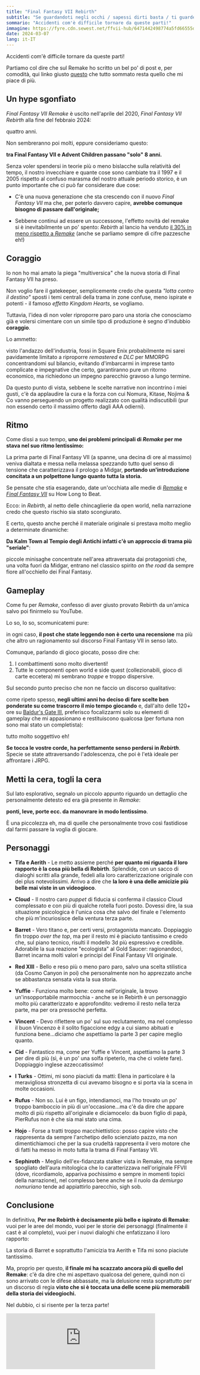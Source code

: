 ```yaml
---
title: "Final Fantasy VII Rebirth"
subtitle: "Se guardandoti negli occhi / sapessi dirti basta / ti guarderei"
sommario: "Accidenti com'è difficile tornare da queste parti!"
immagine: https://fyre.cdn.sewest.net/ffvii-hub/6471442498774a5fd66555de/ff7_rebirth_tm_rgb_b-1--7rNyP7wHo.png?quality=85&width=1024
date: 2024-03-07
lang: it-IT
---
```


Accidenti com'è difficile tornare da queste parti!

Partiamo col dire che sul Remake ho scritto un bel po' di post e, per comodità, qui linko giusto [questo](/posts/ita/Final-Fantasy-VII-Remake-2/) che tutto sommato resta quello che mi piace di più.

## Un hype sgonfiato

_Final Fantasy VII Remake_ è uscito nell'aprile del 2020, _Final Fantasy VII Rebirth_ alla fine del febbraio 2024:

quattro anni. 

Non sembreranno poi molti, eppure consideriamo questo: 

**tra Final Fantasy VII e Advent Children passano "solo" 8 anni.**

Senza voler spendersi in teorie più o meno bislacche sulla relatività del tempo, il nostro invecchiare e quante cose sono cambiate tra il 1997 e il 2005 rispetto al confuso marasma del nostro attuale periodo storico, è un punto importante che ci può far considerare due cose: 

* C'è una nuova generazione che sta crescendo con il nuovo _Final Fantasy VII_ ma che, per poterlo davvero capire, **avrebbe comunque bisogno di passare dall'originale;**

* Sebbene continui ad essere un successone, l'effetto novità del remake si è inevitabilmente un po' spento: _Rebirth_ al lancio ha venduto [il 30% in meno rispetto a _Remake_](https://comicbook.com/gaming/news/ff7-rebirth-final-fantasy-vii-remake-sales/) (anche se parliamo sempre di cifre pazzesche eh!)

## Coraggio

Io non ho mai amato la piega "multiversica" che la nuova storia di Final Fantasy VII ha preso. 

Non voglio fare il gatekeeper, semplicemente credo che questa _"lotta contro il destino"_ sposti i temi centrali della trama in zone confuse, meno ispirate e potenti - il famoso _effetto Kingdom Hearts_, se vogliamo.

Tuttavia, l'idea di non voler riproporre paro paro una storia che conosciamo già e volersi cimentare con un simile tipo di produzione è segno d'indubbio **coraggio**. 

Lo ammetto: 

visto l'andazzo dell'industria, fossi in Square Enix probabilmente mi sarei pavidamente limitato a riproporre _remastered_ e _DLC_ per MMORPG concentrandomi sul bilancio, evitando d'imbarcarmi in imprese tanto complicate e impegnative che certo, garantiranno pure un ritorno economico, ma richiedono un impegno parecchio gravoso a lungo termine.

Da questo punto di vista, sebbene le scelte narrative non incontrino i miei gusti, c'è da applaudire la cura e la forza con cui Nomura, Kitase, Nojima & Co vanno perseguendo un progetto realizzato con qualità indiscutibili (pur non essendo certo il massimo offerto dagli AAA odierni). 

## Ritmo

Come dissi a suo tempo, **uno dei problemi principali di _Remake_ per me stava nel suo ritmo lentissimo:** 

La prima parte di Final Fantasy VII (a spanne, una decina di ore al massimo) veniva dialtata e messa nella melassa spezzando tutto quel senso di tensione che caratterizzava il prologo a Midgar, **portando un'introduzione concitata a un polpettone lungo quanto tutta la storia.**

Se pensate che stia esagerando, date un'occhiata alle medie di [_Remake_](https://howlongtobeat.com/game/57686) e [_Final Fantasy VII_](https://howlongtobeat.com/game/3521) su How Long to Beat.

Ecco: in _Rebirth_, al netto delle chincaglierie da open world, nella narrazione credo che questo rischio sia stato scongiurato. 

E certo, questo anche perché il materiale originale si prestava molto meglio a determinate dinamiche:

**Da Kalm Town al Tempio degli Antichi infatti c'è un approccio di trama più "seriale"**: 

piccole minisaghe concentrate nell'area attraversata dai protagonisti che, una volta fuori da Midgar, entrano nel classico spirito _on the road_ da sempre fiore all'occhiello dei Final Fantasy.

## Gameplay

Come fu per _Remake_, confesso di aver giusto provato Rebirth da un'amica salvo poi finirmelo su YouTube. 

Lo so, lo so, scomunicatemi pure: 

in ogni caso, **il post che state leggendo non è certo una recensione** ma più che altro un ragionamento sul discorso Final Fantasy VII in senso lato.

Comunque, parlando di gioco giocato, posso dire che: 

1. I combattimenti sono molto divertenti!
2. Tutte le componenti open world e side quest (collezionabili, gioco di carte eccetera) mi sembrano _troppe_ e troppo dispersive.

Sul secondo punto preciso che non ne faccio un discorso qualitativo: 

come ripeto spesso, **negli ultimi anni ho deciso di fare scelte ben ponderate su come trascorro il mio tempo giocando** e, dall'alto delle 120+ ore su [Baldur's Gate III](/posts/ita/baldurs-gate-3), preferisco focalizzarmi solo su elementi di gameplay che mi appasionano e restituiscono qualcosa (per fortuna non sono mai stato un completista): 

tutto molto soggettivo eh! 

**Se tocca le vostre corde, ha perfettamente senso perdersi in _Rebirth_**. Specie se state attraversando l'adolescenza, che poi è l'età ideale per affrontare i JRPG.

## Metti la cera, togli la cera

Sul lato esplorativo, segnalo un piccolo appunto riguardo un dettaglio che personalmente detesto ed era già presente in _Remake_: 

**ponti, leve, porte ecc. da manovrare in modo lentissimo**.

È una piccolezza eh, ma di quelle che personalmente trovo così fastidiose dal farmi passare la voglia di giocare.

## Personaggi

* **Tifa e Aerith** - Le metto assieme perché **per quanto mi riguarda il loro rapporto è la cosa più bella di Rebirth**. Splendide, con un sacco di dialoghi scritti alla grande, fedeli alla loro caratterizzazione originale con dei plus notevolissimi. Arrivo a dire che **la loro è una delle amicizie più belle mai viste in un videogioco**.

* **Cloud** - Il nostro caro _puppet_ di fiducia si conferma il classico Cloud complessato e con più di qualche rotella fuori posto. Dovessi dire, la sua situazione psicologica è l'unica cosa che salvo del finale e l'elemento che più m'incuriosisce della ventura terza parte.

* **Barret** - Vero titano e, per certi versi, protagonista mancato. Doppiaggio fin troppo _over the top_, ma per il resto mi è piaciuto tantissimo e credo che, sul piano tecnico, risulti il modello 3d più espressivo e credibile. Adorabile la sua reazione "ecologista" al Gold Saucer: ragionandoci, Barret incarna molti valori e principi del Final Fantasy VII originale.

* **Red XIII** - Bello e reso più o meno paro paro, salvo una scelta stilistica (da Cosmo Canyon in poi) che personalmente non ho apprezzato anche se abbastanza sensata vista la sua storia.

* **Yuffie** - Funziona molto bene: come nell'originale, la trovo un'insopportabile marmocchia - anche se in Rebirth è un personaggio molto più caratterizzato e approfondito: vedremo il resto nella terza parte, ma per ora pressoché perfetta.

* **Vincent** - Devo riflettere un po' sul suo reclutamento, ma nel complesso il buon Vincenzo è il solito figaccione edgy a cui siamo abituati e funziona bene...diciamo che aspettiamo la parte 3 per capire meglio quanto.

* **Cid** - Fantastico ma, come per Yuffie e Vincent, aspettiamo la parte 3 per dire di più (sì, è un po' una solfa ripeterlo, ma che ci volete fare). Doppiaggio inglese azzeccatissimo!

* **I Turks** - Ottimi, mi sono piaciuti da matti: Elena in particolare è la meravigliosa stronzetta di cui avevamo bisogno e si porta via la scena in molte occasioni.

* **Rufus** - Non so. Lui è un figo, intendiamoci, ma l'ho trovato un po' troppo bamboccio in più di un'occasione...ma c'è da dire che appare molto di più rispetto all'originale e diciamocelo: da buon figlio di papà, PierRufus non è che sia mai stato una cima.

* **Hojo** - Forse a tratti troppo macchiettistico: posso capire visto che rappresenta da sempre l'archetipo dello scienziato pazzo, ma non dimentichiamoci che per la sua crudeltà rappresenta il vero motore che di fatti ha messo in moto tutta la trama di Final Fantasy VII.

* **Sephiroth** - Meglio dell'ex-fidanzata stalker vista in Remake, ma sempre spogliato dell'aura mitologica che lo caratterizzava nell'originale FFVII (dove, ricordiamolo, appariva pochissimo e sempre in momenti topici della narrazione), nel complesso bene anche se il ruolo da _demiurgo nomuriano_ tende ad appiattirlo parecchio, sigh sob.

## Conclusione

In definitiva, **Per me Rebirth è decisamente più bello e ispirato di Remake**: vuoi per le aree del mondo, vuoi per le storie dei personaggi (finalmente il cast è al completo), vuoi per i nuovi dialoghi che enfatizzano il loro rapporto: 

La storia di Barret e soprattutto l'amicizia tra Aerith e Tifa mi sono piaciute tantissimo.

Ma, proprio per questo, **il finale mi ha scazzato ancora più di quello del Remake**: c'è da dire che mi aspettavo qualcosa del genere, quindi non ci sono arrivato con le difese abbassate, ma la delusione resta soprattutto per un discorso di regia **visto che si è toccata una delle scene più memorabili della storia dei videogiochi.**

Nel dubbio, ci si risente per la terza parte! 

<iframe src="https://livellosegreto.it/@xabacadabra/112050387686784719/embed" class="mastodon-embed" style="max-width: 100%; border: 0" width="400" allowfullscreen="allowfullscreen"></iframe><script src="https://livellosegreto.it/embed.js" async="async"></script>